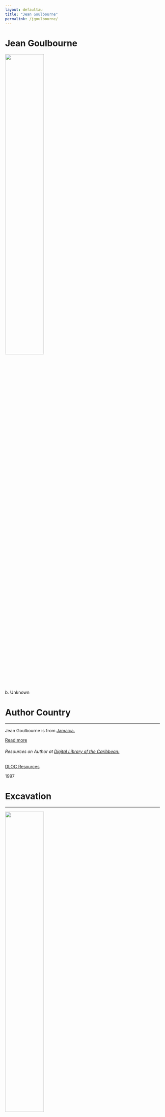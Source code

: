 ```yaml
---
layout: defaultau
title: "Jean Goulbourne"
permalink: /jgoulbourne/
---
```

<!-- partial:index.partial.html -->
<div class="content">
     <h1>Jean Goulbourne</h1>
    <div class="quote">
        <div><img src="https://www.duniamagazine.com/wp-content/uploads/2014/06/jean-goulbourne-DUNIA.jpg" height="50%" width = "50%" class="logo"></div>
    </div>
    <div class="timeline">
        <div style="padding-bottom:100px;"></div>
        <div class="block">
             <div class="date right"><p class="right"> b. Unknown </p></div>
            <div class="dot"></div>
            <div class="left first">
            <div class="author_country">
                <h1>Author Country</h1><hr>
          <div class="aclocation">  <p>Jean Goulbourne is from <a href="{{ site.baseurl }}/4">Jamaica.</a></p></div>
              <div class="acreadmore">  <a href="#" target="_blank">Read more</a></div>
              <div class="aclocation">  <h6>Resources on Author at <a href="https://dloc.com" target="_blank">Digital Library of the Caribbean:</a></h6></div>
              <div class="dlocresources"><a href="{{ site.baseurl }}/jgoulbourne_dloc" target="_blank">DLOC Resources</a></div>
              </div>
            </div>
            </div>
        <div class="block">
            <div class="date left"><p class="left">1997</p></div>
            <div class="dot"></div>
            <div class="right">
                <h1>Excavation</h1><hr>
                <p><img src="https://images-na.ssl-images-amazon.com/images/S/compressed.photo.goodreads.com/books/1348299263i/5912070.jpg" height="50%" width = "50%"></p>
                <p>
                Language: English<br/>
                Publisher: Peepal Tree Press Ltd.<br/>
                Pub_location: London, England<br/>
                Genre: Poetry Collection<br/>
                Length: 112<br/>                   </p>
            </div>
        </div>
       <div class="block">
            <div class="date right"><p class="right">2002</p></div>
            <div class="dot"></div>
            <div class="left">
                <h1>Freedom Come</h1><hr>
                <p><img src="https://images-na.ssl-images-amazon.com/images/S/compressed.photo.goodreads.com/books/1600774289i/55425914.jpg" height="50%" width = "50%"></p>
                <p>
                Language: English<br/>
                Publisher: Carlong Publishers<br/>
                Pub_location: Kingston, Jamaica<br/>
                Genre: Short Stories<br/>
                Length: 104<br/>                   </p>
            </div>
        </div>
       <div class="block">
            <div class="date left"><p class="left">2002</p></div>
            <div class="dot"></div>
            <div class="right">
                <h1>Woman Song</h1><hr>
                <p><img src="https://images-na.ssl-images-amazon.com/images/S/compressed.photo.goodreads.com/books/1348285629i/6787269.jpg" height="50%" width = "50%"></p>
                <p>
                Language: English<br/>
                Publisher: Peepal Tree Press Ltd.<br/>
                Pub_location: London, England<br/>
                Genre: Nonfiction Book<br/>
                Length: 48<br/>                   </p>
            </div>
        </div>
       <div class="block">
            <div class="date right"><p class="right">2005</p></div>
            <div class="dot"></div>
            <div class="left">
                <h1>Little Meeta</h1><hr>
                <p><img src="https://m.media-amazon.com/images/I/51BiuuElBDL._SY486_BO1,204,203,200_.jpg" height="50%" width = "50%"></p>
                <p>
                Language: English<br/>
                Publisher: Arawak Publications<br/>
                Pub_location: Kingston, Jamaica<br/>
                Genre: Fiction (Novel)<br/>
                Length: 20<br/>                   </p>
            </div>
        </div><div class="block">
            <div class="date left"><p class="left">2012</p></div>
            <div class="dot"></div>
            <div class="right">
                <h1>My Aunt and the Potted Plant and Other Stories</h1><hr>
                <p><img src="https://images-na.ssl-images-amazon.com/images/S/compressed.photo.goodreads.com/books/1355946666i/16694827.jpg" height="50%" width = "50%"></p>
                <p>
                Language: English<br/>
                Publisher: Hoperoad Publishing<br/>
                Pub_location: London, England<br/>
                Genre: Short Stories<br/>
                Length: 104<br/>                   </p>
            </div>
        </div>
<div class="block">
            <div class="date right"><p class="right">2014</p></div>
            <div class="dot"></div>
            <div class="left">
                <h1>Janice</h1><hr>
                <p><img src="https://images-na.ssl-images-amazon.com/images/S/compressed.photo.goodreads.com/books/1459794454i/29775550.jpg" height="50%" width = "50%"></p>
                <p>
                Language: English<br/>
                Publisher: LMH Publishing<br/>
                Pub_location: Kingston, Jamaica<br/>
                Genre: Fiction (Novel)<br/>
                Length: 114<br/>                   </p>
            </div>
        </div>
<div class="block">
            <div class="date left"><p class="left">2019</p></div>
            <div class="dot"></div>
            <div class="right">
                <h1>In the Time Before Time</h1><hr>
                <p><img src="https://images-na.ssl-images-amazon.com/images/S/compressed.photo.goodreads.com/books/1678880854i/97470180.jpg" height="50%" width = "50%"></p>
                <p>
                Language: English<br/>
                Publisher: LMH Publishing<br/>
                Pub_location: Kingston, Jamaica<br/>
                Genre: Nonfiction Book<br/>
                Length: 36<br/>                   </p>
            </div>
        </div>
<div class="block">
            <div class="date right"><p class="right">2021</p></div>
            <div class="dot"></div>
            <div class="left">
                <h1>The Extraordinarily Ordinary Baker Street</h1><hr>
                <p><img src="https://images-na.ssl-images-amazon.com/images/S/compressed.photo.goodreads.com/books/1678959955i/101905956.jpg" height="50%" width = "50%"></p>
                <p>
                Language: English<br/>
                Publisher: LMH Publishing<br/>
                Pub_location: Kingston, Jamaica<br/>
                Genre: Fiction (Novel)<br/>
                Length: 112<br/>                   </p>
            </div>
        </div>       
<div class="block">
            <div class="date left"><p class="left">2021/p></div>
            <div class="dot"></div>
            <div class="right">
                <h1>Janice : A Coming of Age Tale of Hope & Perseverance</h1><hr>
                <p><img src="https://productimages.worldofbooks.com/9766570728.jpg" height="50%" width = "50%"></p>
                <p>
                Language: English<br/>
                Publisher: LMH Publishing<br/>
                Pub_location: Kingston, Jamaica<br/>
                Genre: <br/>
                Length: 114<br/>                   </p>
            </div>
        </div>
        </div>
        </div>
<!-- partial -->
<script src='https://cdnjs.cloudflare.com/ajax/libs/jquery/3.1.1/jquery.min.js'></script><script  src="{{ site.baseurl }}/assets/js/authorscript.js"></script>